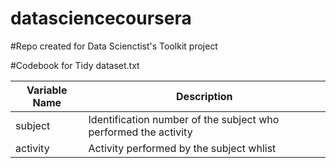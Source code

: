 datasciencecoursera
===================

#Repo created for Data Scienctist's Toolkit project

#Codebook for Tidy dataset.txt

| Variable Name | Description |
| --- | --- |
| subject | Identification number of the subject who performed the activity |
| activity | Activity performed by the subject whlist
